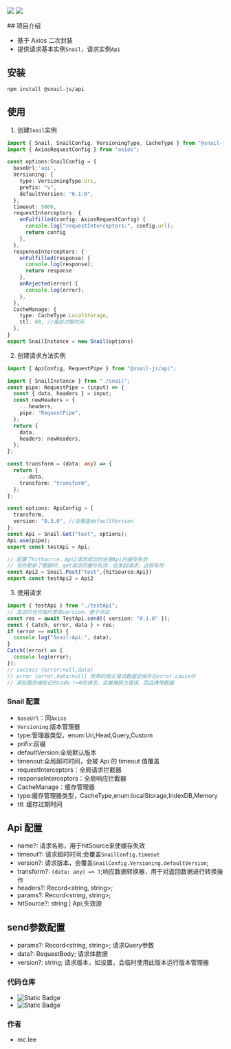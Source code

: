 <p>
  <img src="https://img.shields.io/badge/TypeScript-1e80ff"></img>
  <img src="https://img.shields.io/npm/v/axios?label=axios&labelColor=1e80ff&color=67C23A"></img>
</p>
## 项目介绍

- 基于 Axios 二次封装
- 提供请求基本实例`Snail`，请求实例`Api`

## 安装

`npm install @snail-js/api`

## 使用

1. 创建`Snail`实例

```typescript
import { Snail, SnailConfig, VersioningType, CacheType } from "@snail-js/api";
import { AxiosRequestConfig } from "axios";

const options:SnailConfig = {
  baseUrl:'api',
  Versioning: {
    type: VersioningType.Uri,
    prefix: "v",
    defaultVersion: "0.1.0",
  },
  timeout: 5000,
  requestInterceptors: {
    onFulfilled(config: AxiosRequestConfig) {
      console.log("requestInterceptors:", config.url);
      return config
    },
  },
  responseInterceptors: {
    onFulfilled(response) {
      console.log(response);
      return response
    },
    onRejected(error) {
      console.log(error);
    },
  },
  CacheManage: {
    type: CacheType.LocalStorage,
    ttl: 60, //缓存过期时间
  },
}
export SnailInstance = new Snail(options)
```

2. 创建请求方法实例

```typescript
import { ApiConfig, RequestPipe } from "@snail-js/api";

import { SnailInstance } from "./snail";
const pipe: RequestPipe = (input) => {
  const { data, headers } = input;
  const newHeaders = {
    ...headers,
    pipe: "RequestPipe",
  };
  return {
    data,
    headers: newHeaders,
  };
};

const transform = (data: any) => {
  return {
    ...data,
    transform: "transform",
  };
};

const options: ApiConfig = {
  transform,
  version: "0.3.0", //会覆盖defaultVersion
};
const Api = Snail.Get("test", options);
Api.use(pipe);
export const testApi = Api;

// 配置了hitSource，Api2请求成功时会使Api的缓存失效
// 当你更新了数据时，get请求的缓存失效，会发起请求，这很有用
const Api2 = Snail.Post("test",{hitSource:Api})
export const testApi2 = Api2
```

3. 使用请求

```typescript
import { testApi } from "./testApi";
// 发送时也可临时更改version，便于测试
const res = await TestApi.send({ version: "0.1.0" });
const { Catch, error, data } = res;
if (error == null) {
  console.log("Snail-Api:", data);
}
Catch((error) => {
  console.log(error);
});
// success {error:null,data}
// error {error,data:null} 附带的相关错误数据会保存在error.cause中
// 某些服务端标记的code !=0的请求，会被捕获为错误，而且携带数据
```

### Snail 配置

- `baseUrl`：同`Axios`
- `Versioning`:版本管理器
- type:管理器类型，enum:Uri,Head,Query,Custom
- prifix:前缀
- defaultVersion:全局默认版本
- timenout:全局超时时间，会被 Api 的 timeout 值覆盖
- requestInterceptors：全局请求拦截器
- responseInterceptors：全局响应拦截器
- CacheManage：缓存管理器
- type:缓存管理器类型，CacheType,enum:localStorage,IndexDB,Memory
- ttl: 缓存过期时间

## Api 配置

- name?: 请求名称，用于hitSource来使缓存失效
- timeout?: 请求超时时间;会覆盖`SnailConfig.timeout`
- version?: 请求版本，会覆盖`SnailConfig.Versioning.defaultVersion`;
- transform?: `(data: any) => T`;响应数据转换器，用于对返回数据进行转换操作
- headers?: Record<string, string>;
- params?: Record<string, string>;
- hitSource?: string | Api;失效源

## send参数配置

- params?: Record<string, string>; 请求Query参数
- data?: RequestBody; 请求体数据
- version?: string; 请求版本，如设置，会临时使用此版本运行版本管理器

### 代码仓库
- ![Static Badge](https://img.shields.io/badge/snail-js?style=flat&label=gitee&labelColor=F56C6C&link=https%3A%2F%2Fgitee.com%2Flimich%2Fsnail)
- ![Static Badge](https://img.shields.io/badge/snail-js?style=flat&label=github&labelColor=F56C6C&link=https%3A%2F%2Fgihub.com%2Flimingchang%2Fsnail)


### 作者
- mc.lee